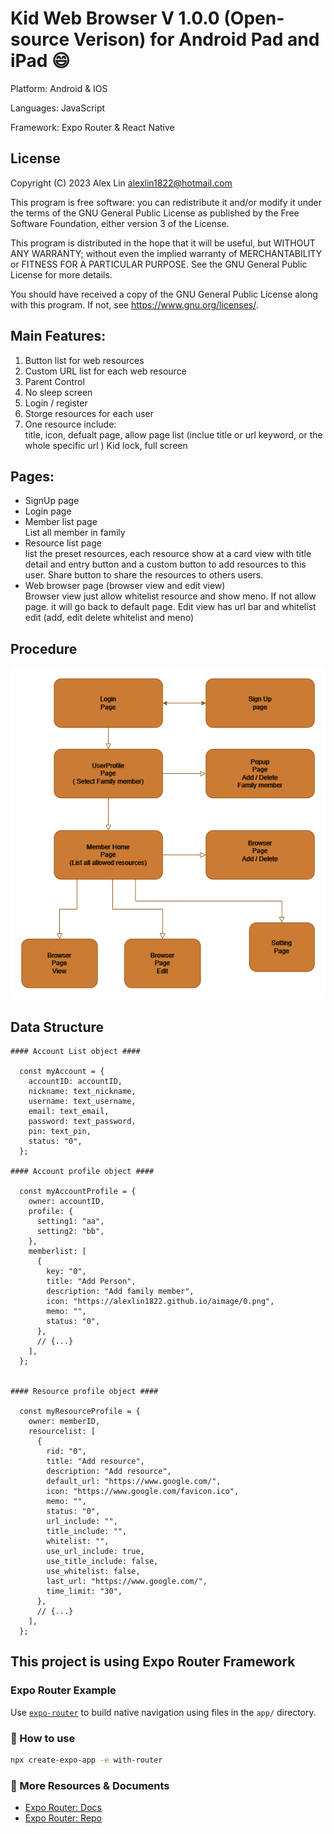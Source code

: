 # Kid Web Browser V 1.0.0 (Open-source Verison) for Android Pad and iPad 😄

Platform: Android & IOS

Languages: JavaScript

Framework: Expo Router & React Native

## License

Copyright (C) 2023 Alex Lin <alexlin1822@hotmail.com>

This program is free software: you can redistribute it and/or modify
it under the terms of the GNU General Public License as published by
the Free Software Foundation, either version 3 of the License.

This program is distributed in the hope that it will be useful,
but WITHOUT ANY WARRANTY; without even the implied warranty of
MERCHANTABILITY or FITNESS FOR A PARTICULAR PURPOSE. See the
GNU General Public License for more details.

You should have received a copy of the GNU General Public License
along with this program. If not, see <https://www.gnu.org/licenses/>.

## Main Features:

1. Button list for web resources
2. Custom URL list for each web resource
3. Parent Control
4. No sleep screen
5. Login / register
6. Storge resources for each user
7. One resource include:\
   title, icon, defualt page, allow page list (inclue title or url keyword, or the whole specific url )
   Kid lock, full screen

## Pages:

- SignUp page
- Login page
- Member list page\
  List all member in family
- Resource list page\
  list the preset resources, each resource show at a card view with title detail and entry button and a custom button to add resources to this user. Share button to share the resources to others users.
- Web browser page (browser view and edit view)\
  Browser view just allow whitelist resource and show meno. If not allow page. it will go back to default page.
  Edit view has url bar and whitelist edit (add, edit delete whitelist and meno)

## Procedure

![Alt text](KidWebBrowser.png)

## Data Structure

```
#### Account List object ####

  const myAccount = {
    accountID: accountID,
    nickname: text_nickname,
    username: text_username,
    email: text_email,
    password: text_password,
    pin: text_pin,
    status: "0",
  };

#### Account profile object ####

  const myAccountProfile = {
    owner: accountID,
    profile: {
      setting1: "aa",
      setting2: "bb",
    },
    memberlist: [
      {
        key: "0",
        title: "Add Person",
        description: "Add family member",
        icon: "https://alexlin1822.github.io/aimage/0.png",
        memo: "",
        status: "0",
      },
      // {...}
    ],
  };


#### Resource profile object ####

  const myResourceProfile = {
    owner: memberID,
    resourcelist: [
      {
        rid: "0",
        title: "Add resource",
        description: "Add resource",
        default_url: "https://www.google.com/",
        icon: "https://www.google.com/favicon.ico",
        memo: "",
        status: "0",
        url_include: "",
        title_include: "",
        whitelist: "",
        use_url_include: true,
        use_title_include: false,
        use_whitelist: false,
        last_url: "https://www.google.com/",
        time_limit: "30",
      },
      // {...}
    ],
  };
```

## This project is using Expo Router Framework

### Expo Router Example

Use [`expo-router`](https://expo.github.io/router) to build native navigation using files in the `app/` directory.

### 🚀 How to use

```sh
npx create-expo-app -e with-router
```

### 📝 More Resources & Documents

- [Expo Router: Docs](https://expo.github.io/router)
- [Expo Router: Repo](https://github.com/expo/router)
